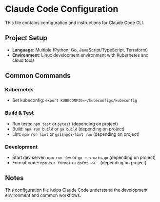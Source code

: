 # Claude Code Configuration

This file contains configuration and instructions for Claude Code CLI.

## Project Setup

- **Language**: Multiple (Python, Go, JavaScript/TypeScript, Terraform)
- **Environment**: Linux development environment with Kubernetes and cloud tools

## Common Commands

### Kubernetes
- Set kubeconfig: `export KUBECONFIG=~/kubeconfigs/kubeconfig`

### Build & Test
- Run tests: `npm test` or `pytest` (depending on project)
- Build: `npm run build` or `go build` (depending on project)
- Lint: `npm run lint` or `golangci-lint run` (depending on project)

### Development
- Start dev server: `npm run dev` or `go run main.go` (depending on project)
- Format code: `npm run format` or `gofmt -w .` (depending on project)

## Notes

This configuration file helps Claude Code understand the development environment and common workflows.